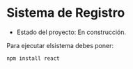 <h1> Sistema de Registro</h1>

- Estado del proyecto: En construcción.

Para ejecutar elsistema debes poner:

```npm install react```
